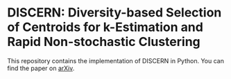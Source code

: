 # DISCERN: Diversity-based Selection of Centroids for k-Estimation and Rapid Non-stochastic Clustering
This repository contains the implementation of DISCERN in Python.
You can find the paper on [arXiv](https://arxiv.org/abs/1910.05933).